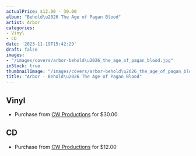 ```yaml
---
actualPrice: $12.00 - 30.00
album: "Behold\u2026 The Age of Pagan Blood"
artist: Arbor
categories:
- Vinyl
- CD
date: '2023-11-19T15:42:29'
draft: false
images:
- "/images/covers/arbor-behold\u2026_the_age_of_pagan_blood.jpg"
inStock: true
thumbnailImage: "/images/covers/arbor-behold\u2026_the_age_of_pagan_blood-thumb.jpg"
title: "Arbor - Behold\u2026 The Age of Pagan Blood"
---
```


## Vinyl
* Purchase from [CW Productions](https://shop.cwproductions.net/products/arbor-behold-the-age-of-pagan-blood-lp) for $30.00
## CD
* Purchase from [CW Productions](https://shop.cwproductions.net/products/arbor-behold-the-age-of-pagan-blood-cd) for $12.00
